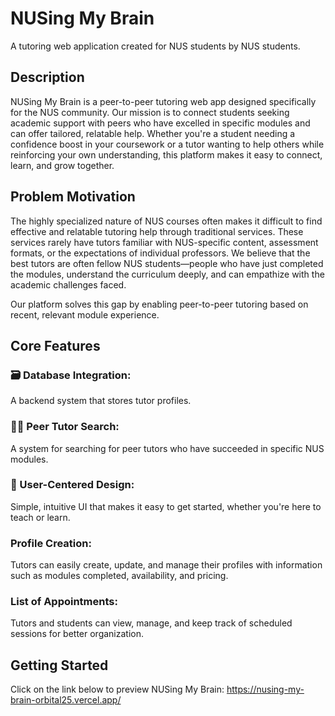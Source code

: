 # NUSing My Brain
A tutoring web application created for NUS students by NUS students.

## Description
NUSing My Brain is a peer-to-peer tutoring web app designed specifically for the NUS community. Our mission is to connect students seeking academic support with peers who have excelled in specific modules and can offer tailored, relatable help. Whether you're a student needing a confidence boost in your coursework or a tutor wanting to help others while reinforcing your own understanding, this platform makes it easy to connect, learn, and grow together.

## Problem Motivation
The highly specialized nature of NUS courses often makes it difficult to find effective and relatable tutoring help through traditional services. These services rarely have tutors familiar with NUS-specific content, assessment formats, or the expectations of individual professors. We believe that the best tutors are often fellow NUS students—people who have just completed the modules, understand the curriculum deeply, and can empathize with the academic challenges faced.

Our platform solves this gap by enabling peer-to-peer tutoring based on recent, relevant module experience.
## Core Features

### 🗃️ Database Integration:
A backend system that stores tutor profiles.

### 👨‍🏫 Peer Tutor Search: 
A system for searching for peer tutors who have succeeded in specific NUS modules.

### 💬 User-Centered Design: 
Simple, intuitive UI that makes it easy to get started, whether you're here to teach or learn.

### Profile Creation:
Tutors can easily create, update, and manage their profiles with information such as modules completed, availability, and pricing.

### List of Appointments:
Tutors and students can view, manage, and keep track of scheduled sessions for better organization.

## Getting Started
Click on the link below to preview NUSing My Brain:
https://nusing-my-brain-orbital25.vercel.app/
